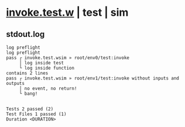 # [invoke.test.w](../../../../../../examples/tests/sdk_tests/function/invoke.test.w) | test | sim

## stdout.log
```log
log preflight
log preflight
pass ┌ invoke.test.wsim » root/env0/test:invoke                           
     │ log inside test
     └ log inside function
contains 2 lines
pass ┌ invoke.test.wsim » root/env1/test:invoke without inputs and outputs
     │ no event, no return!
     └ bang!
 
 
Tests 2 passed (2)
Test Files 1 passed (1)
Duration <DURATION>
```

